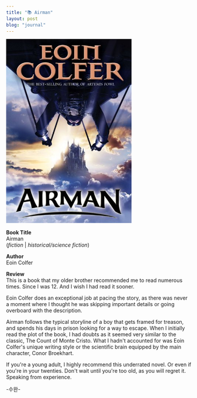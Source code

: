 ```yaml
---
title: "📚 Airman"
layout: post
blog: "journal"
---
```


![airman](/assets/airman.jpeg)

**Book Title**   
Airman      
(_fiction_ | _historical/science fiction_)

**Author**   
Eoin Colfer

**Review**   
This is a book that my older brother recommended me to read numerous times. Since I was 12. And I wish I had read it sooner.  

Eoin Colfer does an exceptional job at pacing the story, as there was never a moment where I thought he was skipping important details or going overboard with the description.   

Airman follows the typical storyline of a boy that gets framed for treason, and spends his days in prison looking for a way to escape. When I initially read the plot of the book, I had doubts as it seemed very similar to the classic, The Count of Monte Cristo. What I hadn't accounted for was Eoin Colfer's unique writing style or the scientific brain equipped by the main character, Conor Broekhart.   

If you're a young adult, I highly recommend this underrated novel. Or even if you're in your twenties. Don't wait until you're too old, as you will regret it. Speaking from experience.

-수완-



